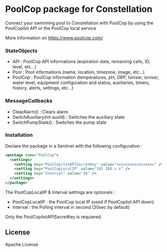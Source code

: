 # PoolCop package for Constellation

Connect your swimming pool to Constellation with PoolCop by using the PoolCopilot API or the PoolCop local service

More information on https://www.poolcop.com/

### StateObjects
  - API : PoolCop API informations (expiration date, remaining calls, ID, level, etc...)
  - Pool : Pool informations (name, location, timezone, image, etc...)
  - PoolCop : PoolCop information (temperatures, pH, ORP, Ioniser, ioniser, water level, equipment configuration and status, auxiliaries, timers, history, alerts, settings, etc...)

### MessageCallbacks
  - ClearAlarm() : Clears alarm
  - SwitchAuxiliary(int auxId) : Switches the auxiliary state
  - SwitchPumpState() : Switches the pump state

### Installation

Declare the package in a Sentinel with the following configuration :
```xml
<package name="PoolCop">
  <settings>
    <setting key="PoolCopilotAPISecretKey" value="xxxxxxxxxxxxxxxxx" />
    <setting key="PoolCopLocalIP" value="192.168.x.x" />
    <setting key="Interval" value="30" />
  </settings>
</package>
```

The PoolCopLocalIP & Interval settings are optionals :
* PoolCopLocalIP : the PoolCop local IP (used if PoolCopilot API down)
* Interval : the Polling interval in second (30sec by default)

Only the PoolCopilotAPISecretKey is requiered.

License
----

Apache License